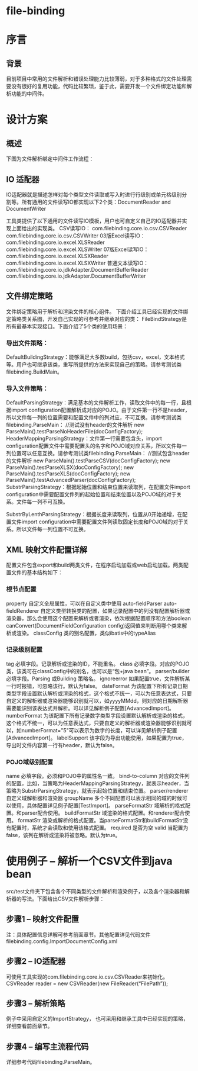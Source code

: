 file-binding
===========================
# 序言

## 背景

目前项目中常用的文件解析和错误处理能力比较薄弱，对于多种格式的文件处理需要没有很好的复用功能，代码比较繁琐，鉴于此，需要开发一个文件绑定功能和解析功能的中间件。

# 设计方案

## 概述

下图为文件解析绑定中间件工作流程：
 

## IO 适配器

IO适配器就是描述怎样对每个类型文件读取或写入时进行行级别或单元格级别分割等。所有通用的文件读写IO都实现以下2个类：DocumentReader and DocumentWriter










工具类提供了以下通用的文件读写IO模板，用户也可自定义自己的IO适配器并实现上面给出的实现类。
CSV读写IO：
com.filebinding.core.io.csv.CSVReader
com.filebinding.core.io.csv.CSVWriter
03版Excel读写IO：
com.filebinding.core.io.excel.XLSReader
com.filebinding.core.io.excel.XLSWriter
07版Excel读写IO：
com.filebinding.core.io.excel.XLSXReader
com.filebinding.core.io.excel.XLSXWriter
普通文本读写IO：
com.filebinding.core.io.jdkAdapter.DocumentBufferReader
com.filebinding.core.io.jdkAdapter.DocumentBufferWriter

## 文件绑定策略

文件绑定策略用于解析和渲染文件的核心组件。
下面介绍工具已经实现的文件绑定策略类关系图，开发自己实现的可参考并继承对应的类：
 FileBindStrategy是所有最基本实现接口。下面介绍了5个类的使用场景：

### 导出文件策略：

DefaultBuildingStrategy：能够满足大多数build，包括csv，excel，文本格式等。用户也可继承该类，重写所提供的方法来实现自己的策略。请参考测试类filebinding.BuildMain。

### 导入文件策略：

DefaultParsingStrategy：满足基本的文件解析工作，读取文件中的每一行，且根据import configuration配置解析成对应的POJO。由于文件第一行不是header，所以文件每一列的位置需要和配置文件中的列对应，不可互换。请参考测试类filebinding.ParseMain：
			//测试没有header的文件解析
			new ParseMain().testParseNoHeaderFile(docConfigFactory);
HeaderMappingParsingStrategy：文件第一行需要包含头，import configuration配置文件中需要配置头的名字和POJO域对应关系，所以文件每一列位置可以任意互换。请参考测试类filebinding.ParseMain：
			//测试包含header的文件解析
			new ParseMain().testParseCSV(docConfigFactory);
			new ParseMain().testParseXLSX(docConfigFactory);
			new ParseMain().testParseXLS(docConfigFactory);
			new ParseMain().testAdvancedParser(docConfigFactory);
SubstrParsingStrategy：根据起始位置和结束位置来读取列，在配置文件import configuration中需要配置文件列的起始位置和结束位置以及POJO域的对于关系。文件每一列不可互换。

SubstrByLenthParsingStrategy：根据长度来读取列，位置从0开始递增，在配置文件import configuration中需要配置文件列读取固定长度和POJO域的对于关系。所以文件每一列位置不可互换。

## XML 映射文件配置详解

配置文件包含export和build两类文件，在程序启动加载或web启动加载。两类配置文件的基本结构如下：




















### 根节点配置

property	自定义全局属性，可以在自定义类中使用
auto-fieldParser
auto-fieldRenderer	自定义类型转换类的配置，如果记录配置中的列没有配置解析器或渲染器，那么会使用这个配置来解析或者渲染，依次根据配置顺序和方法boolean canConvert(DocumentFieldConfiguration config)返回值来判断用哪个类来解析或渲染。
classConfig	类的别名配置，类似ibatis中的typeAlias

### 记录级别配置

tag	必填字段。记录解析或渲染的ID，不能重名。 
class	必填字段。对应的POJO类，该类可在classConfig中的别名，也可以是“包+java bean”。
parser/builder	必填字段。Parsing 或Building 策略名。
ignoreerror	如果配置true，文件解析某一行时报错，可忽略该行。默认为false。
dateFormat	为该配置下所有记录日期类型字段设置默认解析或渲染的格式，这个格式不统一，可以为任意表达式，只要自定义的解析器或渲染器能够识别就可以，如yyyyMMdd，则对应的日期解析器需要能识别该表达式并解析。可以详见解析例子配置[AdvancedImport]。
numberFormat	为该配置下所有记录数字类型字段设置默认解析或渲染的格式，这个格式不统一，可以为任意表达式，只要自定义的解析器或渲染器能够识别就可以，如numberFormat="5"可以表示为数字的长度，可以详见解析例子配置[AdvancedImport]。
labelSupport	该字段为导出功能使用，如果配置为true，导出时文件内容第一行有header，默认为false。

### POJO域级别配置

name	必填字段。必须和POJO中的属性名一致。
bind-to-column	对应的文件列的配置，比如，当策略为HeaderMappingParsingStrategy，就表示header，当策略为SubstrParsingStrategy，就表示起始位置和结束位置。
parser/renderer	自定义域解析器和渲染器
groupName	多个不同配置可以表示相同的域的时候可以使用，具体配置详见例子配置[TestImport]。
parseFormatStr 	域解析的格式配置。和parser配合使用。
buildFormatStr	域渲染的格式配置。和renderer配合使用。
formatStr	渲染或解析的格式配置。当parseFormatStr和buildFormatStr没有配置时，系统才会读取和使用该格式配置。
required	是否为空
valid	当配置为false，该列在解析或渲染将被忽略。默认为true。
	
# 使用例子 – 解析一个CSV文件到java bean

src/test文件夹下包含各个不同类型的文件解析和渲染例子，以及各个渲染器和解析器的写法。下面给出CSV文件解析步骤：
## 步骤1 – 映射文件配置










	
注：具体配置信息详解可参考前面章节。其他配置详见代码文件filebinding.config.ImportDocumentConfig.xml
## 步骤2 – IO适配器

可使用工具实现的com.filebinding.core.io.csv.CSVReader来初始化。
		CSVReader reader = new CSVReader(new FileReader(“FilePath”));

## 步骤3 – 解析策略

例子中采用自定义的ImportStrategy， 也可采用和继承工具中已经实现的策略，详细查看前面章节。

## 步骤4 – 编写主流程代码

详细参考代码filebinding.ParseMain。

 
